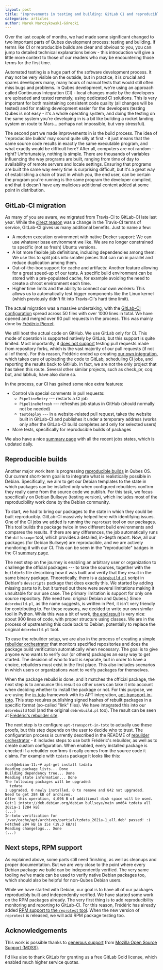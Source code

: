 ```yaml
---
layout: post
title: "Improvements in testing and building: GitLab CI and reproducible builds"
categories: articles
author: Marek Marczykowski-Górecki
---
```


Over the last couple of months, we had made some significant changed to two important parts of Qubes development process: testing and building. If terms like CI or reproducible builds are clear and obvious to you, you can jump to detailed technical explanations below - this introduction will give a little more context to those of our readers who may be encountering those terms for the first time.

Automated testing is a huge part of the software development process. It may not be very visible on the outside, but in practice, it is crucial and spares developers many, many hours of manual tests that would still often miss bugs and problems. In Qubes development, we're using an approach called Continuous Integration (CI) - local changes made by the developers are uploaded and tested remotely, using dedicated CI solutions. This is very important for both maintaining consistent code quality (all changes will be tested) and for making development easier for the developers (testing Qubes is not easy - it's a whole operating system, and doing the testing on the same system you're developing in is a bit like building a rocket landing system en route to Mars... perhaps not impossible, but very stressful).

The second part we made improvements in is the build process. The idea of 'reproducible builds' may sound quite silly at first - it just means that the same source code results in exactly the same executable program, and what exactly would be difficult here? After all, computers are not random - right? Unfortunately, nothing is simple. There are thousands of variables influencing the way programs are built, ranging from time of day to availability of remote servers and locale settings. Ensuring that programs are built the same way every time is surprising difficult, but it's a great way of establishing a chain of trust in which you, the end user, can be certain the program you're running is the same program the developer compiled, and that it doesn't have any malicious additional content added at some point in distribution.


GitLab-CI migration
--------------------

As many of you are aware, we migrated from Travis-CI to GitLab-CI late last year. While the [direct reason][ci-thread] was a change in the Travis-CI terms of service, GitLab-CI gives us many additional benefits. Just to name a few:

 - A modern execution environment with native Docker support: We can use whatever base environment we like. We are no longer constrained to specific (not so fresh) Ubuntu versions.
 - A lot more flexible job definitions, including dependencies among them: We use this to split jobs into smaller pieces that can run in parallel and reduce duplication among them.
 - Out-of-the-box support for cache and artifacts: Another feature allowing for a great speed-up of our tests. A specific build environment can be stored with a pre-populated cache, for example avoiding the need to create a chroot environment each time.
 - Higher time limits and the ability to connect our own workers: This allows us to automatically test bigger components like the Linux kernel (which previously didn't fit into Travis-CI's hard time limit).

The actual migration was a massive undertaking, with the [GitLab-CI configuration] spread across 50 files with over 1000 lines in total. We have opened and merged over 90 pull requests in the process. This was mainly done by [Frédéric Pierret].

We still host the actual code on GitHub. We use GitLab only for CI. This mode of operation is supported natively by GitLab, but this support is quite limited. Most importantly, it [does not support] testing pull requests made from repository forks, which is the vast majority of our pull requests (if not all of them). For this reason, Frédéric ended up creating [our own integration], which takes care of uploading the code to GitLab, scheduling CI jobs, and reporting the results back to GitHub. In fact, we are not the only project that has taken this route. Several other similar projects, such as check_pr, coq bot, and labhub, have also done so.

In the process, our CI has gained some nice extra features:

- Control via special comments in pull requests:
  - `PipelineRetry` --- restarts a CI job
  - `PipelineRefresh` --- refreshes job status in GitHub (should normally not be needed)
  - `testdeploy` --- in a website-related pull request, takes the website built in GitLab-CI and publishes it under a temporary address (works only after the GitLab-CI build completes and only for selected users)
- More tests, specifically for reproducible builds of packages

We also have a nice [summary page] with all the recent jobs states, which is updated daily.


Reproducible builds
--------------------

Another major work item is progressing [reproducible builds] in Qubes OS. Our current short-term goal is to integrate what is realistically possible in Debian. Specifically, we aim to get our Debian templates to the state in which packages can be installed only when configured rebuilders confirm they really came from the source code we publish. For this task, we focus specifically on Debian Bullseye (testing version), which includes most of the reproducibility work done by the Debian community.

To start, we had to bring our packages to the state in which they could be built reproducibly. GitLab-CI massively helped here with identifying issues. One of the CI jobs we added is running the `reprotest` tool on our packages. This tool builds the package twice in two different build environments and compares the results. If there are any differences, the job automatically runs the `diffoscope` tool, which provides a detailed, in-depth report.
Now, all our packages (for Debian Bullseye) are reproducible, and we are actively monitoring it with our CI. This can be seen in the "reproducible" badges in the CI [summary page].

The next step on the journey is enabling an arbitrary user or organization to challenge the official packages --- to take the sources, together with the `buildinfo` file describing how it was built and verify that they result in the same binary package. Theoretically, there is a [`debrebuild.pl`] script in Debian's `devscripts` package that does exactly this. We started by adding missing parts to it, but it turned out there were several limitations making it unsuitable for our use case. The primary limitation is support for only one source repository. (We need two: original Debian and Qubes.) Since `debrebuild.pl`, as the name suggests, is written in Perl, it isn't very friendly for contributing to. For these reasons, we decided to write our own similar tool in Python. While this was a bit of work, [the end result][debrebuild] is very nice: about 900 lines of code, with proper structure using classes. We are in the process of upstreaming this code back to Debian, potentially to replace the original `debrebuild.pl` tool.

To ease the rebuilder setup, we are also in the process of creating a simple [rebuilder orchestrator] that monitors specified repositories and does the package build verification automatically when necessary. The goal is to give anyone who wants to verify our (or others) packages an easy way to get started. The decision of who to trust is separate, but in order to have a choice, rebuilders must exist in the first place. This also includes scenarios in which users or organizations want to verify packages for themselves. 

When the package rebuild is done, and it matches the official package, the next step is to announce this result so other users can take it into account when deciding whether to install the package or not. For this purpose, we are using the [in-toto] framework with its APT integration, [apt-transport-in-toto]. This step requires publishing signed hashes of rebuilt packages in a specific format (so-called "link" files). We have integrated this into our `debrebuild` tool (and the original `debrebuild.pl` too). The result can be seen at [Frédéric's rebuilder site].

The next step is to configure `apt-transport-in-toto` to actually use these proofs, but this step depends on the user to decide who to trust. The configuration process is currently described in the README of [rebuilder orchestrator] - it includes steps to use both Frédéric's rebuilder, as well as to create custom configuration. When enabled, every installed package is checked if a rebuilder confirms it really comes from the source code it claims. For example with `tzdata` package it looks like this:

```
root@debian-11:~# apt-get install tzdata
Reading package lists... Done
Building dependency tree... Done
Reading state information... Done
The following packages will be upgraded:
  tzdata
1 upgraded, 0 newly installed, 0 to remove and 842 not upgraded.
Need to get 284 kB of archives.
After this operation, 4,096 B of additional disk space will be used.
Get:1 intoto://deb.debian.org/debian bullseye/main amd64 tzdata all 2021a-1 [284 kB]
(...)
In-toto verification for '/var/cache/apt/archives/partial/tzdata_2021a-1_all.deb' passed! :)
Fetched 284 kB in 15s (19.3 kB/s)
Reading changelogs... Done
(...)
```

Next steps, RPM support
------------------------

As explained above, some parts still need finishing, as well as cleanups and proper documentation. But we are very close to the point where every Debian package we build can be independently verified. The very same tooling we've made can be used to verify native Debian packages too, which should also be helpful for non-Qubes Debian users.

While we have started with Debian, our goal is to have all of our packages reproducibly built and independently verified. We have started some work on the RPM packages already. The very first thing is to add reproducibility monitoring and reporting to GitLab-CI. For this reason, Frédéric has already added [RPM support to the `reprotest` tool]. When the new version of `reprotest` is released, we will add RPM package testing too.


Acknowledgements
-----------------

This work is possible thanks to [generous support][moss-award] from [Mozilla Open Source Support (MOSS)].

I'd like also to thank GitLab for granting us a free GitLab Gold license, which enabled much higher service quotas.


[ci-thread]: https://www.mail-archive.com/qubes-devel@googlegroups.com/msg04698.html
[GitLab-CI configuration]: https://github.com/qubesos/qubes-continuous-integration
[Frédéric Pierret]: /team/#frédéric-pierret
[does not support]: https://gitlab.com/gitlab-org/gitlab/-/issues/5667
[our own integration]: https://github.com/fepitre/qubes-g2g-continuous-integration
[summary page]: https://qubesos.gitlab.io/qubes-g2g-report/
[reproducible builds]: https://reproducible-builds.org/
[`debrebuild.pl`]: https://salsa.debian.org/debian/devscripts/-/blob/master/scripts/debrebuild.pl
[debrebuild]: https://github.com/fepitre/debrebuild
[rebuilder orchestrator]: https://github.com/fepitre/package-rebuilder/
[in-toto]: https://in-toto.io/
[apt-transport-in-toto]: https://github.com/in-toto/apt-transport-in-toto/
[Frédéric's rebuilder site]: https://mirror.notset.fr/qubes/rebuild/deb/r4.1/vm/sources/
[RPM support to the `reprotest` tool]: https://salsa.debian.org/reproducible-builds/reprotest/-/merge_requests/10
[moss-award]: /news/2020/05/22/moss-mission-partners-award/
[Mozilla Open Source Support (MOSS)]: https://www.mozilla.org/en-US/moss/
